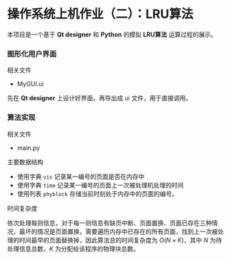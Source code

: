 # 操作系统上机作业（二）：LRU算法

本项目是一个基于 **Qt designer** 和 **Python** 的模拟 **LRU算法** 运算过程的展示。

### 图形化用户界面

相关文件

* MyGUI.ui

先在 **Qt designer** 上设计好界面，再导出成 ui 文件，用于直接调用。

### 算法实现

相关文件

* main.py

主要数据结构

* 使用字典 `vis` 记录某一编号的页面是否在内存中
* 使用字典 `time` 记录某一编号的页面上一次被处理机处理的时间
* 使用列表 `phyblock` 存储当前时刻处于内存中的页面的编号。

时间复杂度

依次处理每则信息，对于每一则信息有缺页中断、页面置换、页面已存在三种情况，最坏的情况是页面置换，需要遍历内存中已存在的所有页面，找到上一次被处理的时间最早的页面替换掉，因此算法总的时间复杂度为 $O(N\times K)$，其中 $N$ 为待处理信息总数，$K$ 为分配给该程序的物理块总数。
